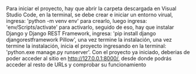 Para iniciar el proyecto, hay que abrir la carpeta descargada en Visual Studio Code, en la terminal,
se debe crear e iniciar un entorno virual, ingresa: 'python -m venv env' para crearlo, luego ingresa:
'env/Scripts/activate' para activarlo, seguido de eso, hay que instalar Django y Django REST Framework,
ingresa: 'pip install django djangorestframework Pillow', una vez termine la instalación,
una vez termine la instalación, inicia el proyecto ingresando en la terminal: 'python.exe manage.py runserver'.
Con el proyecto ya iniciado, deberias de poder acceder al sitio en http://127.0.0.1:8000/, desde donde podrás acceder al resto 
de URLs y comprobar su funcionamiento
